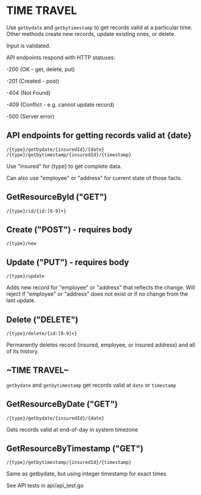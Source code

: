 # TIME TRAVEL

Use `getbydate` and `getbytimestamp` to get records valid at a particular time. Other methods create new records, update existing ones, or delete.

Input is validated.

API endpoints respond with HTTP statuses:

-200 (OK - get, delete, put)

-201 (Created - post)

-404 (Not Found)

-409 (Conflict - e.g. cannot update record)

-500 (Server error)


## API endpoints for getting records valid at {date}

```
/{type}/getbydate/{insuredId}/{date}
/{type}/getbytimestamp/{insuredId}/{timestamp}
```


Use "insured" for {type} to get complete data.

Can also use "employee" or "address" for current state of those facts.


## GetResourceById ("GET")

`/{type}/id/{id:[0-9]+}`

## Create ("POST") - requires body
`/{type}/new`

## Update ("PUT") - requires body
`/{type}/update`

Adds new record for "employee" or "address" that reflects the change. Will reject if "employee" or "address" does not exist or if no change from the last update.

## Delete ("DELETE")

`/{type}/delete/{id:[0-9]+}`

Permanently deletes record (insured, employee, or insured address) and all of its history.

## ~TIME TRAVEL~

`getbydate` and `getbytimestamp` get records valid at `date` or `timestamp`

## GetResourceByDate ("GET")

`/{type}/getbydate/{insuredId}/{date}`

Gets records valid at end-of-day in system timezone

## GetResourceByTimestamp ("GET")

`/{type}/getbytimestamp/{insuredId}/{timestamp}`

Same as getbydate, but using integer timestamp for exact times

See API tests in api/api_test.go
